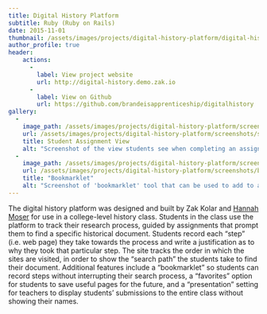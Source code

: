 ```yaml
---
title: Digital History Platform
subtitle: Ruby (Ruby on Rails)
date: 2015-11-01
thumbnail: /assets/images/projects/digital-history-platform/digital-history-platform.jpg
author_profile: true
header:
    actions:
      -
        label: View project website
        url: http://digital-history.demo.zak.io
      -
        label: View on Github
        url: https://github.com/brandeisapprenticeship/digitalhistory
gallery:
  -
    image_path: /assets/images/projects/digital-history-platform/screenshots/student-assignment-view.png
    url: /assets/images/projects/digital-history-platform/screenshots/student-assignment-view.png
    title: Student Assignment View
    alt: "Screenshot of the view students see when completing an assignment. The left shows a read-only "
  -
    image_path: /assets/images/projects/digital-history-platform/screenshots/bookmarklet.png
    url: /assets/images/projects/digital-history-platform/screenshots/bookmarklet.png
    title: "Bookmarklet"
    alt: "Screenshot of 'bookmarklet' tool that can be used to add to a search path from a user's web browser."
---
```


The digital history platform was designed and built by Zak Kolar and [Hannah Moser](https://github.com/hmoser) for use in a college-level history class. Students in the class use the platform to track their research process, guided by assignments that prompt them to find a specific historical document. Students record each “step” (i.e. web page) they take towards the process and write a justification as to why they took that particular step. The site tracks the order in which the sites are visited, in order to show the “search path” the students take to find their document. Additional features include a “bookmarklet” so students can record steps without interrupting their search process, a “favorites” option for students to save useful pages for the future, and a “presentation” setting for teachers to display students’ submissions to the entire class without showing their names.